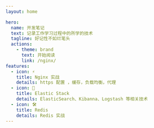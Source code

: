 ```yaml
---
layout: home

hero:
  name: 开发笔记
  text: 记录工作学习过程中的所学的技术
  tagline: 好记性不如烂笔头
  actions:
    - theme: brand
      text: 开始阅读
      link: /nginx/
features:
  - icon: ⚡️
    title: Nginx 实战
    details: https 配置 ，缓存，负载均衡，代理
  - icon: 🖖
    title: Elastic Stack
    details: ElasticSearch、Kibanna、Logstash 等相关技术
  - icon: 🛠️
    title: Redis 
    details: Redis 实战
---
```

